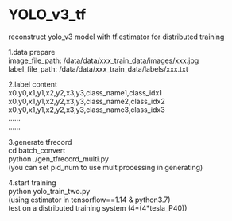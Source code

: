 # YOLO_v3_tf
reconstruct yolo_v3 model with tf.estimator for distributed training         

1.data prepare         
image_file_path: /data/data/xxx_train_data/images/xxx.jpg           
label_file_path: /data/data/xxx_train_data/labels/xxx.txt            
            
2.label content        
x0,y0,x1,y1,x2,y2,x3,y3,class_name1,class_idx1                    
x0,y0,x1,y1,x2,y2,x3,y3,class_name2,class_idx2                 
x0,y0,x1,y1,x2,y2,x3,y3,class_name3,class_idx3            
......            
......             
       
3.generate tfrecord             
cd batch_convert              
python ./gen_tfrecord_multi.py             
(you can set pid_num to use multiprocessing in generating)                
            
4.start training               
python yolo_train_two.py               
(using estimator in tensorflow==1.14 & python3.7)                 
test on a distributed training system (4*(4*tesla_P40))             
              
